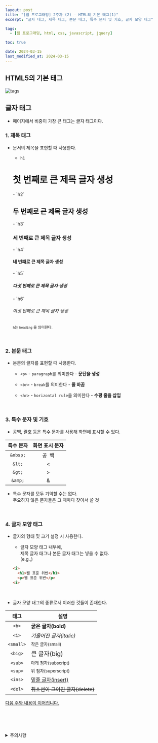 ```yaml
---
layout: post
title: "[웹 프로그래밍] 2주차 (2) - HTML의 기본 태그(1)"
excerpt: "글자 태그, 제목 태그, 본문 태그, 특수 문자 및 기호, 글자 모양 태그"

tags:
  - [웹 프로그래밍, html, css, javascript, jquery]

toc: true

date: 2024-03-15
last_modified_at: 2024-03-15
---
```

## HTML5의 기본 태그

![tags][def]

## 글자 태그
- 페이지에서 비중이 가장 큰 태그는 글자 태그이다.  

### 1. 제목 태그
- 문서의 제목을 표현할 때 사용한다.  
  - `h1` 
  <h1>첫 번째로 큰 제목 글자 생성</h1>
  - `h2` 
  <h2>두 번째로 큰 제목 글자 생성</h2>  
  - `h3` 
  <h3>세 번째로 큰 제목 글자 생성</h3>
  - `h4` 
  <h4>네 번째로 큰 제목 글자 생성</h4>
  - `h5` 
  <h5>다섯 번째로 큰 제목 글자 생성</h5>
  - `h6` 
  <h6>여섯 번째로 큰 제목 글자 생성</h6>

  <sub> `h`는 `heading` 을 의미한다.  

<br>

### 2. 본문 태그
- 본문의 글자를 표현할 때 사용한다.
  - `<p>` - `paragraph`를 의미한다 - **문단을 생성**

  - `<br>` - `break`를 의미한다 - **줄 바꿈**

  - `<hr>` - `horizontal rule`을 의미한다 - **수평 줄을 삽입**

  <br>

### 3. 특수 문자 및 기호
- 공백, 괄호 등은 특수 문자를 사용해 화면에 표시할 수 있다.  

|특수 문자|화면 표시 문자|
|:---:|:---:|
|`&nbsp;`|공&nbsp;&nbsp;백|
|`&lt;`|&lt;|
|`&gt;`|&gt;|
|`&amp;`|&amp;|

- 특수 문자를 모두 기억할 수는 없다.  
주요하지 않은 문자들은 그 때마다 찾아서 쓸 것

<br>

### 4. 글자 모양 태그
- 글자의 형태 및 크기 설정 시 사용한다.
  - 글자 모양 태그 내부에,  
  제목 글자 태그나 본문 글자 태그는 넣을 수 없다.  
  (e.g.,)

  ```html
  <i>
    <h1>웹 표준 위반</h1>
    <p>웹 표준 위반</p>
  <i>
  ```

<br>

- 글자 모양 태그의 종류로서 이러한 것들이 존재한다.  

|태그|설명|
|:---:|---|
|`<b>`|<b>굵은 글자(bold)</b>|
|`<i>`|<i>기울어진 글자(italic)</i>|
|`<small>`|<small>작은 글자(small)</small>|
|`<big>`|<big>큰 글자(big)</big>|
|`<sub>`|<sub>아래 첨자(subscript)</sub>|
|`<sup>`|<sup>위 첨자(superscript)<sup>|
|`<ins>`|<ins>밑줄 글자(insert)</ins>|
|`<del>`|<del>취소선이 그어진 글자(delete)</del>|

[다음 주와 내용이 이어집니다.](https://orbit3230.github.io/2024/03/19/WP_week3/)

<br>
<br>
<br>
<br>
<details>
<summary>주의사항</summary>
<div markdown="1">

이 포스팅은 강원대학교 김아욱 교수님의 웹 프로그래밍 수업을 들으며 내용을 정리 한 것입니다.  
수업 내용에 대한 저작권은 교수님께 있으니,  
다른 곳으로의 무분별한 내용 복사를 자제해 주세요.

</div>
</details> 

[def]: https://i.imgur.com/svQhAud.png